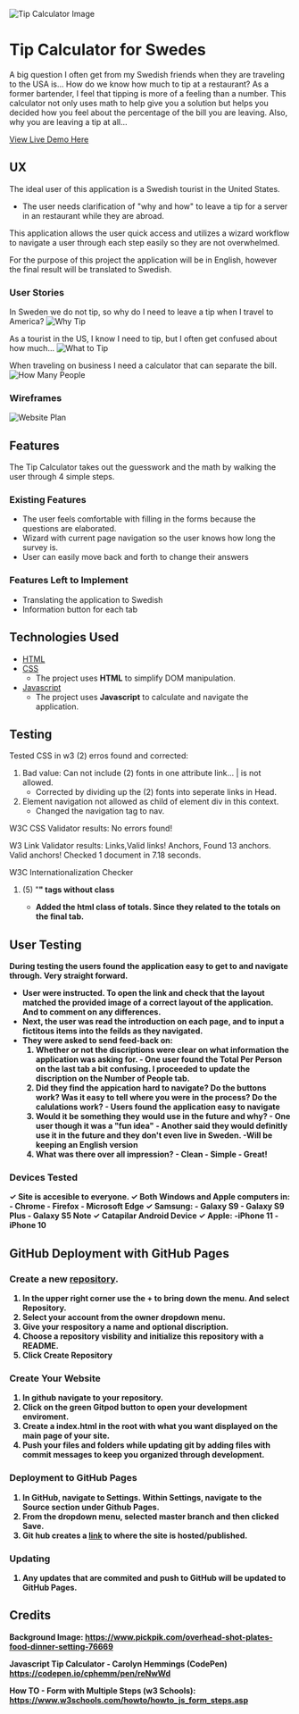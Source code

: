 ![Tip Calculator Image](https://github.com/TiffanyDonner/tipping-calculator-in-swedish/blob/master/assets/images/tipHeading.PNG)
# Tip Calculator for Swedes
A big question I often get from my Swedish friends when they are traveling to the USA is... 
How do we know how much to tip at a restaurant?
As a former bartender, I feel that tipping is more of a feeling than a number. This calculator not only uses math
to help give you a solution but helps you decided how you feel about the percentage of the bill you are leaving. 
Also, why you are leaving a tip at all...

[View Live Demo Here](https://tiffanydonner.github.io/tipping-calculator-in-swedish/)

## UX
The ideal user of this application is a Swedish tourist in the United States.
- The user needs clarification of "why and how" to leave a tip for a server in an restaurant while they are abroad.

This application allows the user quick access and utilizes a wizard workflow to navigate a user through each step easily so they are not overwhelmed. 

For the purpose of this project the application will be in English, however the final result will be translated to Swedish.

### User Stories
In Sweden we do not tip, so why do I need to leave a tip when I travel to America?
![Why Tip](https://github.com/TiffanyDonner/tip-calculator-project-final/blob/master/assets/images/billAmount.PNG "Why Tip Image")
  
As a tourist in the US, I know I need to tip, but I often get confused about how much...
![What to Tip](https://github.com/TiffanyDonner/tip-calculator-project-final/blob/master/assets/images/tipPercentage.PNG "What to Tip Image")
  
When traveling on business I need a calculator that can separate the bill.
![How Many People](https://github.com/TiffanyDonner/tip-calculator-project-final/blob/master/assets/images/sharingBill.PNG "Number of People Image")

### Wireframes
![Website Plan](https://github.com/TiffanyDonner/tip-calculator-project-final/blob/master/assets/images/tipCalculatorWireframesFinal.PNG "Wireframes Image")

## Features
The Tip Calculator takes out the guesswork and the math by walking the user through 4 simple steps. 
 
### Existing Features
- The user feels comfortable with filling in the forms because the questions are elaborated. 
- Wizard with current page navigation so the user knows how long the survey is.
- User can easily move back and forth to change their answers

### Features Left to Implement
- Translating the application to Swedish
- Information button for each tab

## Technologies Used
- [HTML](https://www.w3.org/html/)
- [CSS](https://www.w3.org/Style/CSS/Overview.en.html)
    - The project uses **HTML** to simplify DOM manipulation.
- [Javascript](https://developer.mozilla.org/en-US/docs/Web/JavaScript)
    - The project uses **Javascript** to calculate and navigate the application.

## Testing
Tested CSS in w3 (2) erros found and corrected:
1. Bad value: Can not include (2) fonts in one attribute link... | is not allowed.
    - Corrected by dividing up the (2) fonts into seperate links in Head.
2. Element navigation not allowed as child of element div in this context.
    - Changed the navigation tag to nav.

W3C CSS Validator results: No errors found!

W3 Link Validator results: Links,Valid links! Anchors, Found 13 anchors. Valid anchors! Checked 1 document in 7.18 seconds.

W3C Internationalization Checker
1. (5) "<b>" tags without class
    - Added the html class of totals. Since they related to the totals on the final tab.

## User Testing
During testing the users found the application easy to get to and navigate through. Very straight forward.
- User were instructed. To open the link and check that the layout matched the provided image of a correct layout of the application. And to comment on any differences.
- Next, the user was read the introduction on each page, and to input a fictitous items into the feilds as they navigated.
- They were asked to send feed-back on:
    1. Whether or not the discriptions were clear on what information the application was asking for.
            - One user found the Total Per Person on the last tab a bit confusing. I proceeded to update the discription on the Number of People tab.
    2. Did they find the appication hard to navigate? Do the buttons work? Was it easy to tell where you were in the process? Do the calulations work?
            - Users found the application easy to navigate
    3. Would it be something they would use in the future and why?
            - One user though it was a "fun idea"
            - Another said they would definitly use it in the future and they don't even live in Sweden.
                    -Will be keeping an English version
    4. What was there over all impression?
            - Clean
            - Simple
            - Great!

### Devices Tested
✓ Site is accesible to everyone.
✓ Both Windows and Apple computers in:
    - Chrome
    - Firefox
    - Microsoft Edge
✓ Samsung:
    - Galaxy S9
    - Galaxy S9 Plus
    - Galaxy S5 Note
✓ Catapilar Android Device
✓ Apple:
    -iPhone 11
    -iPhone 10

## GitHub Deployment with GitHub Pages

### Create a new [repository](https://github.com/TiffanyDonner/tipping-calculator-in-swedish/). 
1. In the upper right corner use the + to bring down the menu. And select Repository.
2. Select your account from the owner dropdown menu.
3. Give your respository a name and optional discription.
4. Choose a repository visbility and initialize this repository with a README.
5. Click Create Repository

### Create Your Website
1. In github navigate to your repository.
2. Click on the green Gitpod button to open your development enviroment.
3. Create a index.html in the root with what you want displayed on the main page of your site.
4. Push your files and folders while updating git by adding files with commit messages to keep you organized through development.

### Deployment to GitHub Pages
1. In GitHub, navigate to Settings. Within Settings, navigate to the Source section under Github Pages. 
2. From the dropdown menu, selected master branch and then clicked Save. 
3. Git hub creates a [link](https://tiffanydonner.github.io/tipping-calculator-in-swedish/) to where the site is hosted/published.

### Updating
1. Any updates that are commited and push to GitHub will be updated to GitHub Pages.

## Credits
Background Image:
https://www.pickpik.com/overhead-shot-plates-food-dinner-setting-76669

Javascript Tip Calculator - Carolyn Hemmings (CodePen)
https://codepen.io/cphemm/pen/reNwWd

How TO - Form with Multiple Steps (w3 Schools):
https://www.w3schools.com/howto/howto_js_form_steps.asp